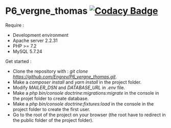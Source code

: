 # P6_vergne_thomas [![Codacy Badge](https://app.codacy.com/project/badge/Grade/832b806da4a0490d9fd76c101b1bdaaf)](https://www.codacy.com/manual/Engrev/P6_vergne_thomas?utm_source=github.com&amp;utm_medium=referral&amp;utm_content=Engrev/P6_vergne_thomas&amp;utm_campaign=Badge_Grade)
 
Require :
* Development environment
* Apache server 2.2.31
* PHP >= 7.2
* MySQL 5.7.24

Get started :
* Clone the repository with : _git clone https://github.com/Engrev/P6_vergne_thomas.git_.
* Make a _composer install_ and _yarn install_ in the project folder.
* Modify _MAILER_DSN_ and _DATABASE_URL_ in _.env_ file.
* Make a _php bin/console doctrine:migrations:migrate_ in the console in the projet folder to create database.
* Make a _php bin/console doctrine:fixtures:load_ in the console in the project folder to create the first user.
* Go to the root of the project on your browser (the root have to redirect in the public folder of the project folder).